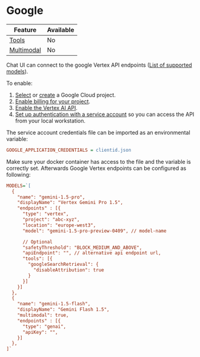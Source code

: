 # Google

| Feature                     | Available |
| --------------------------- | --------- |
| [Tools](../tools)           | No        |
| [Multimodal](../multimodal) | No        |

Chat UI can connect to the google Vertex API endpoints ([List of supported models](https://cloud.google.com/vertex-ai/generative-ai/docs/learn/models)).

To enable:

1. [Select](https://console.cloud.google.com/project) or [create](https://cloud.google.com/resource-manager/docs/creating-managing-projects#creating_a_project) a Google Cloud project.
1. [Enable billing for your project](https://cloud.google.com/billing/docs/how-to/modify-project).
1. [Enable the Vertex AI API](https://console.cloud.google.com/flows/enableapi?apiid=aiplatform.googleapis.com).
1. [Set up authentication with a service account](https://cloud.google.com/docs/authentication/getting-started)
   so you can access the API from your local workstation.

The service account credentials file can be imported as an environmental variable:

```ini
GOOGLE_APPLICATION_CREDENTIALS = clientid.json
```

Make sure your docker container has access to the file and the variable is correctly set.
Afterwards Google Vertex endpoints can be configured as following:

```ini
MODELS=`[
  {
    "name": "gemini-1.5-pro",
    "displayName": "Vertex Gemini Pro 1.5",
    "endpoints" : [{
      "type": "vertex",
      "project": "abc-xyz",
      "location": "europe-west3",
      "model": "gemini-1.5-pro-preview-0409", // model-name

      // Optional
      "safetyThreshold": "BLOCK_MEDIUM_AND_ABOVE",
      "apiEndpoint": "", // alternative api endpoint url,
      "tools": [{
        "googleSearchRetrieval": {
          "disableAttribution": true
        }
      }]
    }]
  },
  {
    "name": "gemini-1.5-flash",
    "displayName": "Gemini Flash 1.5",
    "multimodal": true,
    "endpoints" : [{
      "type": "genai",
      "apiKey": "",
    }]
  },
]`
```
